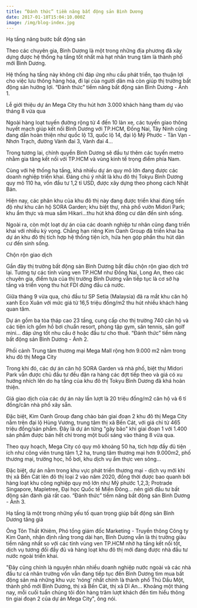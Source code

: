```yaml
---
title: “Đánh thức” tiềm năng bất động sản Bình Dương
date: 2017-01-10T15:04:10.000Z
image: /img/blog-index.jpg
---
```


Hạ tầng nâng bước bất động sản

Theo các chuyên gia, Bình Dương là một trong những địa phương đã xây dựng được hệ thống hạ tầng tốt nhất mà hạt nhân trung tâm là thành phố mới Bình Dương. 

Hệ thống hạ tầng này không chỉ đáp ứng nhu cầu phát triển, tạo thuận lợi cho việc lưu thông hàng hóa, đi lại của người dân mà còn giúp thị trường bất động sản hưởng lợi.
“Đánh thức” tiềm năng bất động sản Bình Dương - Ảnh 1.

Lễ giới thiệu dự án Mega City thu hút hơn 3.000 khách hàng tham dự vào tháng 8 vừa qua

Ngoài hàng loạt tuyến đường rộng từ 4 đến 10 làn xe, các tuyến giao thông huyết mạch giúp kết nối Bình Dương với TP.HCM, Đồng Nai, Tây Ninh cũng đang dần hoàn thiện như quốc lộ 13, quốc lộ 14, đại lộ Mỹ Phước - Tân Vạn - Nhơn Trạch, đường Vành đai 3, Vành đai 4… 

Trong tương lai, chính quyền Bình Dương sẽ đầu tư thêm các tuyến metro nhằm gia tăng kết nối với TP.HCM và vùng kinh tế trọng điểm phía Nam.

Cùng với hệ thống hạ tầng, khá nhiều dự án quy mô lớn đang được các doanh nghiệp triển khai. Đáng chú ý nhất là khu đô thị Tokyu Bình Dương quy mô 110 ha, vốn đầu tư 1,2 tỉ USD, được xây dựng theo phong cách Nhật Bản. 

Hiện nay, các phân khu của khu đô thị này đang được triển khai đúng tiến độ như khu căn hộ SORA Garden; khu biệt thự, nhà phố vườn Midori Park; khu ẩm thực và mua sắm Hikari…thu hút khá đông cư dân đến sinh sống.

Ngoài ra, còn một loạt dự án của các doanh nghiệp tư nhân cũng đang triển khai với nhiều kỳ vọng. Chẳng hạn riêng Kim Oanh Group đã triển khai ba dự án khu đô thị tích hợp hệ thống tiện ích, hứa hẹn góp phần thu hút dân cư đến sinh sống.

Chộn rộn giao dịch

Gần đây thị trường bất động sản Bình Dương bắt đầu chộn rộn giao dịch trở lại. Tương tự các tỉnh vùng ven TP.HCM như Đồng Nai, Long An, theo các chuyên gia, điểm tựa của thị trường Bình Dương vẫn tiếp tục là cơ sở hạ tầng và triển vọng thu hút FDI đứng đầu cả nước.

Giữa tháng 9 vừa qua, chủ đầu tư SP Setia (Malaysia) đã ra mắt khu căn hộ xanh Eco Xuân với mức giá từ 16,5 triệu đồng/m2 thu hút nhiều khách hàng quan tâm. 

Dự án gồm ba tòa tháp cao 23 tầng, cung cấp cho thị trường 740 căn hộ và các tiện ích gồm hồ bơi chuẩn resort, phòng tập gym, sân tennis, sân golf mini… đáp ứng tốt nhu cầu ở hoặc đầu tư cho thuê.
“Đánh thức” tiềm năng bất động sản Bình Dương - Ảnh 2.

Phối cảnh Trung tâm thương mại Mega Mall rộng hơn 9.000 m2 nằm trong khu đô thị Mega City

Trong khi đó, các dự án căn hộ SORA Garden và nhà phố, biệt thự Midori Park vẫn được chủ đầu tư đều đặn ra hàng các đợt tiếp theo và giá có xu hướng nhích lên do hạ tầng của khu đô thị Tokyu Bình Dương đã khá hoàn thiện. 

Giá giao dịch của các dự án này lần lượt là 20 triệu đồng/m2 căn hộ và 6 tỉ đồng/căn nhà phố xây sẵn.

Đặc biệt, Kim Oanh Group đang chào bán giai đoạn 2 khu đô thị Mega City nằm trên đại lộ Hùng Vương, trung tâm thị xã Bến Cát, với giá chỉ từ 465 triệu đồng/sản phẩm. Đây là dự án từng "gây bão" khi giai đoạn 1 với 1.400 sản phẩm được bán hết chỉ trong một buổi sáng vào tháng 8 vừa qua.

Theo quy hoạch, Mega City có quy mô khoảng 50 ha, tích hợp đầy đủ tiện ích như công viên trung tâm 1,2 ha, trung tâm thương mại hơn 9.000m2, phố thương mại, trường học, hồ bơi, khu dịch vụ ẩm thực ven sông… 

Đặc biệt, dự án nằm trong khu vực phát triển thương mại - dịch vụ mới khi thị xã Bến Cát lên đô thị loại 2 vào năm 2020, đồng thời được bao quanh bởi hàng loạt khu công nghiệp quy mô lớn như Mỹ phước 1,2,3; Protrade Singapore, Mapletree, Đại học Quốc tế Miền Đông… nên giới đầu tư bất động sản đánh giá rất cao.
“Đánh thức” tiềm năng bất động sản Bình Dương - Ảnh 3.

Hạ tầng là một trong những yếu tố quan trọng giúp bất động sản Bình Dương tăng giá

Ông Tôn Thất Khiêm, Phó tổng giám đốc Marketing - Truyền thông Công ty Kim Oanh, nhận định rằng trong dài hạn, Bình Dương vẫn là thị trường giàu tiềm năng nhất so với các tỉnh vùng ven TP.HCM nhờ hạ tầng kết nối tốt, dịch vụ tương đối đầy đủ và hàng loạt khu đô thị mới đang được nhà đầu tư nước ngoài triển khai. 

"Đây cũng chính là nguyên nhân nhiều doanh nghiệp nước ngoài và các nhà đầu tư cá nhân trường vốn vẫn đang tiếp tục đến Bình Dương tìm mua bất động sản mà những khu vực ‘nóng’ nhất chính là thành phố Thủ Dầu Một, thành phố mới Bình Dương, thị xã Bến Cát, thị xã Dĩ An… Khoảng một tháng nay, mỗi cuối tuần chúng tôi đón hàng trăm lượt khách đến tìm hiểu thông tin giai đoạn 2 của dự án Mega City", ông nói.
